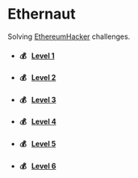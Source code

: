 # Ethernaut

Solving [EthereumHacker](https://ethereumhacker.com/) challenges.

- #### 💰 &nbsp;&nbsp;[Level 1](https://github.com/Farber98/ctf-ethereum-hacker/tree/master/level1)
- #### 💰 &nbsp;&nbsp;[Level 2](https://github.com/Farber98/ctf-ethereum-hacker/tree/master/level2)
- #### 💰 &nbsp;&nbsp;[Level 3](https://github.com/Farber98/ctf-ethereum-hacker/tree/master/level3)
- #### 💰 &nbsp;&nbsp;[Level 4](https://github.com/Farber98/ctf-ethereum-hacker/tree/master/level4)
- #### 💰 &nbsp;&nbsp;[Level 5](https://github.com/Farber98/ctf-ethereum-hacker/tree/master/level5)
- #### 💰 &nbsp;&nbsp;[Level 6](https://github.com/Farber98/ctf-ethereum-hacker/tree/master/level6)
